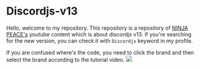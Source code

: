 # Discordjs-v13
Hello, welcome to my repository. This repository is a repository of [NINJA PEACE's](https://www.youtube.com/c/NINJAPEACE95) youtube content which is about discordjs v13. If you're searching for the new version, you can check it with `Discordjs` keyword in my profile.

If you are confused where's the code, you need to click the brand and then select the brand according to the tutorial video.
![](https://cdn.discordapp.com/attachments/778562438203047947/846560338031673404/Github_Tutorial.png)
